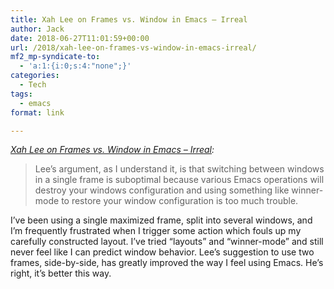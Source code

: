 ```yaml
---
title: Xah Lee on Frames vs. Window in Emacs – Irreal
author: Jack
date: 2018-06-27T11:01:59+00:00
url: /2018/xah-lee-on-frames-vs-window-in-emacs-irreal/
mf2_mp-syndicate-to:
  - 'a:1:{i:0;s:4:"none";}'
categories:
  - Tech
tags:
  - emacs
format: link

---
```

_[Xah Lee on Frames vs. Window in Emacs – Irreal][1]:_

> Lee’s argument, as I understand it, is that switching between windows in a single frame is suboptimal because various Emacs operations will destroy your windows configuration and using something like winner-mode to restore your window configuration is too much trouble.

I&#8217;ve been using a single maximized frame, split into several windows, and I&#8217;m frequently frustrated when I trigger some action which fouls up my carefully constructed layout. I&#8217;ve tried &#8220;layouts&#8221; and &#8220;winner-mode&#8221; and still never feel like I can predict window behavior. Lee&#8217;s suggestion to use two frames, side-by-side, has greatly improved the way I feel using Emacs. He&#8217;s right, it&#8217;s better this way.

 [1]: http://irreal.org/blog/?p=7294